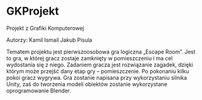 # GKProjekt
Projekt z Grafiki Komputerowej

Autorzy:
Kamil Ismail
Jakub Pisula

Tematem projektu jest pierwszoosobowa gra logiczna „Escape Room”. 
Jest to gra, w której gracz zostaje zamknięty w pomieszczeniu i ma cel wydostania się z niego. 
Zadaniem gracza jest rozwiązanie zagadek, dzięki którym może przejść dany etap gry – pomieszczenie.
Po pokonaniu kilku pokoi gracz wygrywa. Gra zostanie napisana przy wykorzystaniu silnika
Unity, zaś do tworzenia modeli obiektów zostanie wykorzystane oprogramowanie Blender.
